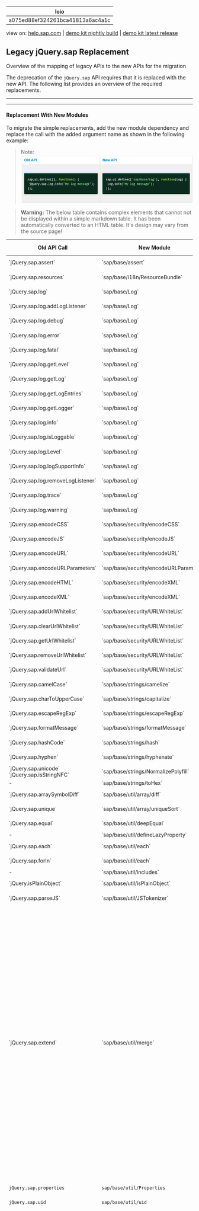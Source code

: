 | loio |
| -----|
| a075ed88ef324261bca41813a6ac4a1c |

<div id="loio">

view on: [help.sap.com](https://help.sap.com/viewer/DRAFT/3237636b137e43519a20ad5513c49ccb/latest/en-US/a075ed88ef324261bca41813a6ac4a1c.html) | [demo kit nightly build](https://openui5nightly.hana.ondemand.com/#/topic/a075ed88ef324261bca41813a6ac4a1c) | [demo kit latest release](https://openui5.hana.ondemand.com/#/topic/a075ed88ef324261bca41813a6ac4a1c)</div>
<!-- loioa075ed88ef324261bca41813a6ac4a1c -->

## Legacy jQuery.sap Replacement

Overview of the mapping of legacy APIs to the new APIs for the migration

The deprecation of the `jQuery.sap` API requires that it is replaced with the new API. The following list provides an overview of the required replacements.

***

***

#### Replacement With New Modules

To migrate the simple replacements, add the new module dependency and replace the call with the added argument name as shown in the following example:

> Note:
> ![](loio7d56a8eabb9e4426a7643e2f524015bd_LowRes.png)
> 
> 

 > **Warning:** The below table contains complex elements that cannot not be displayed within a simple markdown table. It has been automatically converted to an HTML table. It's design may vary from the source page!

<table>
	<thead>
		<tr>
			<th>Old API Call</th>
			<th>New Module</th>
			<th>Replacement Type</th>
			<th>Replace with</th>
		</tr>
	</thead>
	<tbody>
		<tr>
			<td> `jQuery.sap.assert` </td>
			<td> `sap/base/assert` </td>
			<td>Simple replacement</td>
			<td> `assert` </td>
		</tr>
		<tr>
			<td> `jQuery.sap.resources` </td>
			<td>`sap/base/i18n/ResourceBundle`</td>
			<td>Method changed</td>
			<td>`ResourceBundle.create`</td>
		</tr>
		<tr>
			<td> `jQuery.sap.log` </td>
			<td>`sap/base/Log`</td>
			<td>Simple replacement</td>
			<td> `Log` </td>
		</tr>
		<tr>
			<td> `jQuery.sap.log.addLogListener` </td>
			<td> `sap/base/Log` </td>
			<td>Simple replacement</td>
			<td> `Log.addLogListener` </td>
		</tr>
		<tr>
			<td> `jQuery.sap.log.debug` </td>
			<td> `sap/base/Log` </td>
			<td>Simple replacement</td>
			<td>`Log.debug`</td>
		</tr>
		<tr>
			<td> `jQuery.sap.log.error` </td>
			<td> `sap/base/Log` </td>
			<td>Simple replacement</td>
			<td> `Log.error` </td>
		</tr>
		<tr>
			<td> `jQuery.sap.log.fatal` </td>
			<td> `sap/base/Log` </td>
			<td>Simple replacement</td>
			<td> `Log.fatal` </td>
		</tr>
		<tr>
			<td> `jQuery.sap.log.getLevel` </td>
			<td> `sap/base/Log` </td>
			<td>Simple replacement</td>
			<td> `Log.getLevel` </td>
		</tr>
		<tr>
			<td> `jQuery.sap.log.getLog` </td>
			<td> `sap/base/Log` </td>
			<td>Method changed</td>
			<td> `Log.getLogEntries` </td>
		</tr>
		<tr>
			<td> `jQuery.sap.log.getLogEntries` </td>
			<td> `sap/base/Log` </td>
			<td>Simple replacement</td>
			<td> `Log.getLogEntries` </td>
		</tr>
		<tr>
			<td> `jQuery.sap.log.getLogger` </td>
			<td> `sap/base/Log` </td>
			<td>Simple replacement</td>
			<td> `Log.getLogger` </td>
		</tr>
		<tr>
			<td> `jQuery.sap.log.info` </td>
			<td> `sap/base/Log` </td>
			<td>Simple replacement</td>
			<td> `Log.info` </td>
		</tr>
		<tr>
			<td> `jQuery.sap.log.isLoggable` </td>
			<td> `sap/base/Log` </td>
			<td>Simple replacement</td>
			<td> `Log.isLoggable` </td>
		</tr>
		<tr>
			<td> `jQuery.sap.log.Level` </td>
			<td> `sap/base/Log` </td>
			<td>Simple replacement</td>
			<td> `Log.Level` </td>
		</tr>
		<tr>
			<td> `jQuery.sap.log.logSupportInfo` </td>
			<td> `sap/base/Log` </td>
			<td>Simple replacement</td>
			<td> `Log.logSupportInfo` </td>
		</tr>
		<tr>
			<td> `jQuery.sap.log.removeLogListener` </td>
			<td> `sap/base/Log` </td>
			<td>Simple replacement</td>
			<td> `Log.removeLogListener` </td>
		</tr>
		<tr>
			<td> `jQuery.sap.log.trace` </td>
			<td> `sap/base/Log` </td>
			<td>Simple replacement</td>
			<td> `Log.trace` </td>
		</tr>
		<tr>
			<td> `jQuery.sap.log.warning` </td>
			<td> `sap/base/Log` </td>
			<td>Simple replacement</td>
			<td> `Log.warning` </td>
		</tr>
		<tr>
			<td> `jQuery.sap.encodeCSS` </td>
			<td> `sap/base/security/encodeCSS` </td>
			<td>Simple replacement</td>
			<td> `encodeCSS` </td>
		</tr>
		<tr>
			<td> `jQuery.sap.encodeJS` </td>
			<td> `sap/base/security/encodeJS` </td>
			<td>Simple replacement</td>
			<td> `encodeJS` </td>
		</tr>
		<tr>
			<td> `jQuery.sap.encodeURL` </td>
			<td> `sap/base/security/encodeURL` </td>
			<td>Simple replacement</td>
			<td> `encodeURL` </td>
		</tr>
		<tr>
			<td> `jQuery.sap.encodeURLParameters` </td>
			<td> `sap/base/security/encodeURLParameters` </td>
			<td>Simple replacement</td>
			<td> `encodeURLParameters` </td>
		</tr>
		<tr>
			<td> `jQuery.sap.encodeHTML` </td>
			<td> `sap/base/security/encodeXML` </td>
			<td>Simple replacement</td>
			<td> `encodeXML` </td>
		</tr>
		<tr>
			<td> `jQuery.sap.encodeXML` </td>
			<td> `sap/base/security/encodeXML` </td>
			<td>Simple replacement</td>
			<td> `encodeXML` </td>
		</tr>
		<tr>
			<td> `jQuery.sap.addUrlWhitelist` </td>
			<td> `sap/base/security/URLWhiteList` </td>
			<td>Method changed</td>
			<td> `URLWhitelist.add` </td>
		</tr>
		<tr>
			<td> `jQuery.sap.clearUrlWhitelist` </td>
			<td> `sap/base/security/URLWhiteList` </td>
			<td>Method changed</td>
			<td> `URLWhitelist.clear` </td>
		</tr>
		<tr>
			<td> `jQuery.sap.getUrlWhitelist` </td>
			<td> `sap/base/security/URLWhiteList` </td>
			<td>Method changed</td>
			<td> `URLWhitelist.entries` </td>
		</tr>
		<tr>
			<td> `jQuery.sap.removeUrlWhitelist` </td>
			<td> `sap/base/security/URLWhiteList` </td>
			<td>Method changed</td>
			<td> `URLWhitelist.delete` </td>
		</tr>
		<tr>
			<td> `jQuery.sap.validateUrl` </td>
			<td> `sap/base/security/URLWhiteList` </td>
			<td>Method changed</td>
			<td> `URLWhitelist.validate` </td>
		</tr>
		<tr>
			<td> `jQuery.sap.camelCase` </td>
			<td> `sap/base/strings/camelize` </td>
			<td>Simple replacement</td>
			<td> `camelize` </td>
		</tr>
		<tr>
			<td> `jQuery.sap.charToUpperCase` </td>
			<td> `sap/base/strings/capitalize` </td>
			<td>Simple replacement</td>
			<td> `capitalize` </td>
		</tr>
		<tr>
			<td> `jQuery.sap.escapeRegExp` </td>
			<td> `sap/base/strings/escapeRegExp` </td>
			<td>Simple replacement</td>
			<td>`escapeRegExp`</td>
		</tr>
		<tr>
			<td> `jQuery.sap.formatMessage` </td>
			<td> `sap/base/strings/formatMessage` </td>
			<td>Simple replacement</td>
			<td> `formatMessage` </td>
		</tr>
		<tr>
			<td> `jQuery.sap.hashCode` </td>
			<td> `sap/base/strings/hash` </td>
			<td>Simple replacement</td>
			<td>`hash`</td>
		</tr>
		<tr>
			<td> `jQuery.sap.hyphen` </td>
			<td> `sap/base/strings/hyphenate` </td>
			<td>Simple replacement</td>
			<td> `hyphenate` </td>
		</tr>
		<tr>
			<td> `jQuery.sap.unicode` `jQuery.sap.isStringNFC` </td>
			<td> `sap/base/strings/NormalizePolyfill` </td>
			<td>Simple replacement</td>
			<td>`NormalizePolyfill`</td>
		</tr>
		<tr>
			<td>-</td>
			<td>`sap/base/strings/toHex`</td>
			<td>-</td>
			<td>-</td>
		</tr>
		<tr>
			<td> `jQuery.sap.arraySymbolDiff` </td>
			<td> `sap/base/util/array/diff` </td>
			<td>Simple replacement</td>
			<td> `diff` </td>
		</tr>
		<tr>
			<td> `jQuery.sap.unique` </td>
			<td> `sap/base/util/array/uniqueSort` </td>
			<td>Simple replacement</td>
			<td> `uniqueSort` </td>
		</tr>
		<tr>
			<td> `jQuery.sap.equal` </td>
			<td> `sap/base/util/deepEqual` </td>
			<td>Simple replacement</td>
			<td> `deepEqual` </td>
		</tr>
		<tr>
			<td>-</td>
			<td> `sap/base/util/defineLazyProperty` </td>
			<td>-</td>
			<td>-</td>
		</tr>
		<tr>
			<td> `jQuery.sap.each` </td>
			<td> `sap/base/util/each` </td>
			<td>Simple replacement</td>
			<td> `each` </td>
		</tr>
		<tr>
			<td> `jQuery.sap.forIn` </td>
			<td> `sap/base/util/each` </td>
			<td>Simple replacement</td>
			<td> `each` </td>
		</tr>
		<tr>
			<td>-</td>
			<td> `sap/base/util/includes` </td>
			<td>-</td>
			<td>-</td>
		</tr>
		<tr>
			<td> `jQuery.isPlainObject` </td>
			<td> `sap/base/util/isPlainObject` </td>
			<td>Simple replacement</td>
			<td> `isPlainObject` </td>
		</tr>
		<tr>
			<td> `jQuery.sap.parseJS` </td>
			<td> `sap/base/util/JSTokenizer` </td>
			<td>Simple Replacement</td>
			<td> `JSTokenizer.parseJS` </td>
		</tr>
		<tr>
			<td> `jQuery.sap.extend` </td>
			<td> `sap/base/util/merge` </td>
			<td>Complex Replacement</td>
			<td>Old: 

```
// Shallow
jQuery.sap.extend({}, sContent);

//Deep
jQuery.sap.extend(true, {}, sContent)
```

 New: ```
//Shallow
Object.assign({}, sContent);

//Deep
merge({}, sContent);
```
			</td>
		</tr>
		<tr>
			<td> `jQuery.sap.now` </td>
			<td> `sap/base/util/now` </td>
			<td>Simple Replacement</td>
			<td> `now` </td>
		</tr>
		<tr>
			<td> `jQuery.sap.getObject` </td>
			<td> `sap/base/util/ObjectPath` </td>
			<td>Complex Replacement</td>
			<td> 

```
ObjectPath.get("some.object.path", "someProperty");
```

 If the object path does not exist, the method doesn't create it anymore. If the path needs to be create it has do be done separately: ```
ObjectPath.create("some.object.path", window.myLib);
```
			</td>
		</tr>
		<tr>
			<td> `jQuery.sap.setObject` </td>
			<td> `sap/base/util/ObjectPath` </td>
			<td>Complex Replacement</td>
			<td> 

```
ObjectPath.set("some.object.path", "myValue", window.myLib);
```

 The object path is created if it does not exist.</td>
		</tr>
		<tr>
			<td> `jQuery.sap.properties` </td>
			<td> `sap/base/util/Properties` </td>
			<td>Method changed</td>
			<td> `Properties.create` </td>
		</tr>
		<tr>
			<td> `jQuery.sap.uid` </td>
			<td> `sap/base/util/uid` </td>
			<td>Simple Replacement</td>
			<td> `uid` </td>
		</tr>
		<tr>
			<td> `jQuery.sap.getUriParameters` </td>
			<td> `sap/base/util/UriParameters` </td>
			<td>Changed to class for instantiation</td>
			<td> 

```
var oUriParameters = new UriParameters(window.location.href);
oUriParameters.get("sap-ui-debug");
```
			</td>
		</tr>
		<tr>
			<td>-</td>
			<td> `sap/base/util/values` </td>
			<td>Simple Replacement</td>
			<td>-</td>
		</tr>
		<tr>
			<td> `jQuery.sap.Version` </td>
			<td> `sap/base/util/Version` </td>
			<td>Simple Replacement</td>
			<td> `Version` </td>
		</tr>
		<tr>
			<td>-</td>
			<td> `sap/ui/core/support/HotKeys` </td>
			<td>-</td>
			<td>-</td>
		</tr>
		<tr>
			<td> `jQuery.sap.syncStyleClass` </td>
			<td> `sap/ui/core/syncStyleClass` </td>
			<td>Simple Replacement</td>
			<td> `syncStyleClass` </td>
		</tr>
		<tr>
			<td> `jQuery.device.is.android_phone` </td>
			<td> `sap/ui/Device` </td>
			<td>Complex Replacement</td>
			<td> 

```
Device.os.android && Device.system.phone
```
			</td>
		</tr>
		<tr>
			<td> `jQuery.device.is.android_tablet` </td>
			<td> `sap/ui/Device` </td>
			<td>Complex Replacement</td>
			<td> 

```
Device.os.android && Device.system.tablet
```
			</td>
		</tr>
		<tr>
			<td> `jQuery.device.is.desktop` </td>
			<td> `sap/ui/Device` </td>
			<td>Complex Replacement</td>
			<td> 

```
Device.system.desktop
```
			</td>
		</tr>
		<tr>
			<td> `jQuery.device.is.ipad` </td>
			<td> `sap/ui/Device` </td>
			<td>Complex Replacement</td>
			<td> 

```
Device.os.ios && Device.system.ipad
```
			</td>
		</tr>
		<tr>
			<td> `jQuery.device.is.iphone` </td>
			<td> `sap/ui/Device` </td>
			<td>Complex Replacement</td>
			<td> 

```
Device.os.ios && Device.system.phone
```
			</td>
		</tr>
		<tr>
			<td> `jQuery.device.is.landscape` </td>
			<td> `sap/ui/Device` </td>
			<td>Complex Replacement</td>
			<td> 

```
Device.orientation.landscape
```
			</td>
		</tr>
		<tr>
			<td> `jQuery.device.is.phone` </td>
			<td> `sap/ui/Device` </td>
			<td>Complex Replacement</td>
			<td> 

```
Device.system.phone
```
			</td>
		</tr>
		<tr>
			<td> `jQuery.device.is.portrait` </td>
			<td> `sap/ui/Device` </td>
			<td>Complex Replacement</td>
			<td> 

```
Device.orientation.portrait
```
			</td>
		</tr>
		<tr>
			<td> `jQuery.device.is.tablet` </td>
			<td> `sap/ui/Device` </td>
			<td>Complex Replacement</td>
			<td> 

```
Device.system.tablet
```
			</td>
		</tr>
		<tr>
			<td> `jQuery.os.Android` </td>
			<td> `sap/ui/Device` </td>
			<td>Complex Replacement</td>
			<td> 

```
Device.os.name === "Android"
```
			</td>
		</tr>
		<tr>
			<td> `jQuery.os.bb` </td>
			<td> `sap/ui/Device` </td>
			<td>Complex Replacement</td>
			<td> 

```
Device.os.name === "bb"
```
			</td>
		</tr>
		<tr>
			<td> `jQuery.os.fVersion` </td>
			<td> `sap/ui/Device` </td>
			<td>Complex Replacement</td>
			<td> 

```
Device.os.version
```
			</td>
		</tr>
		<tr>
			<td> `jQuery.os.iOS` </td>
			<td> `sap/ui/Device` </td>
			<td>Complex Replacement</td>
			<td> 

```
Device.os.name === "iOS"
```
			</td>
		</tr>
		<tr>
			<td> `jQuery.os.linux` </td>
			<td> `sap/ui/Device` </td>
			<td>Complex Replacement</td>
			<td> 

```
Device.os.name === "linux"
```
			</td>
		</tr>
		<tr>
			<td> `jQuery.os.mac` </td>
			<td> `sap/ui/Device` </td>
			<td>Complex Replacement</td>
			<td> 

```
Device.os.name === "mac"
```
			</td>
		</tr>
		<tr>
			<td> `jQuery.os.os` </td>
			<td> `sap/ui/Device` </td>
			<td>Complex Replacement</td>
			<td> 

```
Device.os.name
```
			</td>
		</tr>
		<tr>
			<td> `jQuery.os.version` </td>
			<td> `sap/ui/Device` </td>
			<td>Complex Replacement</td>
			<td> 

```
Device.os.versionStr
```
			</td>
		</tr>
		<tr>
			<td> `jQuery.os.win` </td>
			<td> `sap/ui/Device` </td>
			<td>Complex Replacement</td>
			<td> 

```
Device.os.name === "win"
```
			</td>
		</tr>
		<tr>
			<td> `jQuery.os.winphone` </td>
			<td> `sap/ui/Device` </td>
			<td>Complex Replacement</td>
			<td> 

```
Device.os.name === "winphone"
```
			</td>
		</tr>
		<tr>
			<td> `jQuery.sap.containsOrEquals` </td>
			<td> `sap/ui/dom/containsOrEquals` </td>
			<td>Simple Replacement</td>
			<td> `containsOrEquals` </td>
		</tr>
		<tr>
			<td> `jQuery.sap.denormalizeScrollBeginRTL` </td>
			<td> `sap/ui/dom/denormalizeScrollBeginRTL` </td>
			<td>Simple Replacement</td>
			<td> `denormalizeScrollBeginRTL` </td>
		</tr>
		<tr>
			<td> `jQuery.sap.denormalizeScrollLeftRTL` </td>
			<td> `sap/ui/dom/denormalizeScrollLeftRTL` </td>
			<td>Simple Replacement</td>
			<td> `denormalizeScrollLeftRTL` </td>
		</tr>
		<tr>
			<td>-</td>
			<td> `sap/ui/dom/getComputedStyleFix` </td>
			<td>-</td>
			<td>-</td>
		</tr>
		<tr>
			<td> `jQuery.sap.ownerWindow` </td>
			<td> `sap/ui/dom/getOwnerWindow` </td>
			<td>Simple Replacement</td>
			<td> `getOwnerWindow` </td>
		</tr>
		<tr>
			<td> `jQuery.sap.scrollbarSize` </td>
			<td> `sap/ui/dom/getScrollbarSize` </td>
			<td>Simple Replacement</td>
			<td> `getScrollbarSize` </td>
		</tr>
		<tr>
			<td> `jQuery.sap.includeScript` </td>
			<td> `sap/ui/dom/includeScript` </td>
			<td>Simple Replacement</td>
			<td> `includeScript` </td>
		</tr>
		<tr>
			<td> `jQuery.sap.includeStylesheet` </td>
			<td> `sap/ui/dom/includeStylesheet` </td>
			<td>Simple Replacement</td>
			<td> `includeStylesheet` </td>
		</tr>
		<tr>
			<td> `jQuery.sap.replaceDOM` </td>
			<td> `sap/ui/dom/patch` </td>
			<td>Simple Replacement</td>
			<td> `patch` </td>
		</tr>
		<tr>
			<td> `jQuery.sap.pxToRem` </td>
			<td> `sap/ui/dom/units/Rem` </td>
			<td>Simple Replacement</td>
			<td> `Rem.fromPx` </td>
		</tr>
		<tr>
			<td> `jQuery.sap.remToPx` </td>
			<td> `sap/ui/dom/units/Rem` </td>
			<td>Simple Replacement</td>
			<td> `Rem.toPx` </td>
		</tr>
		<tr>
			<td> `jQuery.sap.checkMouseEnterOrLeave` </td>
			<td> `sap/ui/events/checkMouseEnterOrLeave` </td>
			<td>Simple Replacement</td>
			<td> `checkMouseEnterOrLeave` </td>
		</tr>
		<tr>
			<td> `jQuery.sap.bindAnyEvent` </td>
			<td> `sap/ui/events/ControlEvents` </td>
			<td>Simple Replacement</td>
			<td> `bindAnyEvent` </td>
		</tr>
		<tr>
			<td> `jQuery.sap.ControlEvents` </td>
			<td> `sap/ui/events/ControlEvents` </td>
			<td>Simple Replacement</td>
			<td> `events` </td>
		</tr>
		<tr>
			<td> `jQuery.sap.unbindAnyEvent` </td>
			<td> `sap/ui/events/ControlEvents` </td>
			<td>Simple Replacement</td>
			<td> `unbindAnyEvent` </td>
		</tr>
		<tr>
			<td> `jQuery.sap.handleF6GroupNavigation` </td>
			<td> `sap/ui/events/F6Navigation` </td>
			<td>Simple Replacement</td>
			<td> `handleF6GroupNavigation` </td>
		</tr>
		<tr>
			<td> `jQuery.sap.isMouseEventDelayed` </td>
			<td> `sap/ui/events/isMouseEventDelayed` </td>
			<td>Simple Replacement</td>
			<td> `isMouseEventDelayed` </td>
		</tr>
		<tr>
			<td> `jQuery.sap.isSpecialKey` </td>
			<td> `sap/ui/events/isSpecialKey` </td>
			<td>Simple Replacement</td>
			<td> `isSpecialKey` </td>
		</tr>
		<tr>
			<td> `jQuery.sap.touchEventMode` </td>
			<td> `sap/ui/events/jquery/EventSimulation` </td>
			<td>Simple Replacement</td>
			<td> `touchEventMode` </td>
		</tr>
		<tr>
			<td> `jQuery.sap.keycodes` </td>
			<td> `sap/ui/events/KeyCodes` </td>
			<td>Simple Replacement</td>
			<td> `KeyCodes` </td>
		</tr>
		<tr>
			<td> `jQuery.sap.PseudoEvents` </td>
			<td> `sap/ui/events/PseudoEvents` </td>
			<td>Simple Replacement</td>
			<td> `PseudoEvents` </td>
		</tr>
		<tr>
			<td> `jQuery.sap.disableTouchToMouseHandling` </td>
			<td> `sap/ui/events/TouchToMouseMapping` </td>
			<td>Simple Replacement</td>
			<td> `disableTouchToMouseHandling` </td>
		</tr>
		<tr>
			<td> `jQuery.sap.registerModulePath` </td>
			<td>-</td>
			<td>Complex Replacement</td>
			<td> 

```
sap.ui.loader.config({paths:{"myPath": "some/path"}});
```
			</td>
		</tr>
		<tr>
			<td> `jQuery.sap.registerResourcePath` </td>
			<td>-</td>
			<td>Complex Replacement</td>
			<td> 

```
sap.ui.loader.config({paths:{"myPath": "some/path"}});
```
			</td>
		</tr>
		<tr>
			<td> `jQuery.sap.measure.add` </td>
			<td> `sap/ui/performance/Measurement` </td>
			<td>Simple Replacement</td>
			<td> `Measurement.add` </td>
		</tr>
		<tr>
			<td> `jQuery.sap.measure.average` </td>
			<td> `sap/ui/performance/Measurement` </td>
			<td>Simple Replacement</td>
			<td> `Measurement.average` </td>
		</tr>
		<tr>
			<td> `jQuery.sap.measure.clear` </td>
			<td> `sap/ui/performance/Measurement` </td>
			<td>Simple Replacement</td>
			<td> `Measurement.clear` </td>
		</tr>
		<tr>
			<td> `jQuery.sap.measure.end` </td>
			<td> `sap/ui/performance/Measurement` </td>
			<td>Simple Replacement</td>
			<td> `Measurement.end` </td>
		</tr>
		<tr>
			<td> `jQuery.sap.measure.filterMeasurements` </td>
			<td> `sap/ui/performance/Measurement` </td>
			<td>Simple Replacement</td>
			<td> `Measurement.filterMeasurements` </td>
		</tr>
		<tr>
			<td> `jQuery.sap.measure.getActive` </td>
			<td> `sap/ui/performance/Measurement` </td>
			<td>Simple Replacement</td>
			<td> `Measurement.getActive` </td>
		</tr>
		<tr>
			<td> `jQuery.sap.measure.getAllMeasurements` </td>
			<td> `sap/ui/performance/Measurement` </td>
			<td>Simple Replacement</td>
			<td> `Measurement.getAllMeasurements` </td>
		</tr>
		<tr>
			<td> `jQuery.sap.measure.getMeasurement` </td>
			<td> `sap/ui/performance/Measurement` </td>
			<td>Simple Replacement</td>
			<td> `Measurement.getMeasurement` </td>
		</tr>
		<tr>
			<td> `jQuery.sap.measure.pause` </td>
			<td> `sap/ui/performance/Measurement` </td>
			<td>Simple Replacement</td>
			<td> `Measurement.pause` </td>
		</tr>
		<tr>
			<td> `jQuery.sap.measure.registerMethod` </td>
			<td> `sap/ui/performance/Measurement` </td>
			<td>Simple Replacement</td>
			<td> `Measurement.registerMethod` </td>
		</tr>
		<tr>
			<td> `jQuery.sap.measure.remove` </td>
			<td> `sap/ui/performance/Measurement` </td>
			<td>Simple Replacement</td>
			<td> `Measurement.remove` </td>
		</tr>
		<tr>
			<td> `jQuery.sap.measure.resume` </td>
			<td> `sap/ui/performance/Measurement` </td>
			<td>Simple Replacement</td>
			<td> `Measurement.resume` </td>
		</tr>
		<tr>
			<td> `jQuery.sap.measure.setActive` </td>
			<td> `sap/ui/performance/Measurement` </td>
			<td>Simple Replacement</td>
			<td> `Measurement.setActive` </td>
		</tr>
		<tr>
			<td> `jQuery.sap.measure.start` </td>
			<td> `sap/ui/performance/Measurement` </td>
			<td>Simple Replacement</td>
			<td> `Measurement.start` </td>
		</tr>
		<tr>
			<td> `jQuery.sap.measure.unregisterAllMethods` </td>
			<td> `sap/ui/performance/Measurement` </td>
			<td>Simple Replacement</td>
			<td> `Measurement.unregisterAllMethods` </td>
		</tr>
		<tr>
			<td> `jQuery.sap.measure.unregisterMethod` </td>
			<td> `sap/ui/performance/Measurement` </td>
			<td>Simple Replacement</td>
			<td> `Measurement.unregisterMethod` </td>
		</tr>
		<tr>
			<td> `jQuery.sap.fesr.getActive` </td>
			<td> `sap/ui/performance/trace/FESR` </td>
			<td>Simple Replacement</td>
			<td> `FESR.getActive` </td>
		</tr>
		<tr>
			<td> `jQuery.sap.fesr.setActive` </td>
			<td> `sap/ui/performance/trace/FESR` </td>
			<td>Simple Replacement</td>
			<td> `FESR.setActive` </td>
		</tr>
		<tr>
			<td> `jQuery.sap.fesr.addBusyDuration` </td>
			<td> `sap/ui/performance/trace/Interaction` </td>
			<td>Simple Replacement</td>
			<td> `Interaction.addBusyDuration` </td>
		</tr>
		<tr>
			<td> `jQuery.sap.interaction.*` </td>
			<td> `sap/ui/performance/trace/Interaction` </td>
			<td>Method changed</td>
			<td> `Interaction.*` </td>
		</tr>
		<tr>
			<td> `jQuery.sap.measure.clearInteractionMeasurements` </td>
			<td> `sap/ui/performance/trace/Interaction` </td>
			<td>Method changed</td>
			<td> `Interaction.clear` </td>
		</tr>
		<tr>
			<td> `jQuery.sap.measure.endInteraction` </td>
			<td> `sap/ui/performance/trace/Interaction` </td>
			<td>Method changed</td>
			<td> `Interaction.end` </td>
		</tr>
		<tr>
			<td> `jQuery.sap.measure.filterInteractionMeasurements` </td>
			<td> `sap/ui/performance/trace/Interaction` </td>
			<td>Method changed</td>
			<td> `Interaction.filter` </td>
		</tr>
		<tr>
			<td> `jQuery.sap.measure.getAllInteractionMeasurements` </td>
			<td> `sap/ui/performance/trace/Interaction` </td>
			<td>Method changed</td>
			<td> `Interaction.getAll` </td>
		</tr>
		<tr>
			<td> `jQuery.sap.measure.getPendingInteractionMeasurement` </td>
			<td> `sap/ui/performance/trace/Interaction` </td>
			<td>Method changed</td>
			<td> `Interaction.getPending` </td>
		</tr>
		<tr>
			<td> `jQuery.sap.measure.startInteraction` </td>
			<td> `sap/ui/performance/trace/Interaction` </td>
			<td>Method changed</td>
			<td> `Interaction.start` </td>
		</tr>
		<tr>
			<td> `jQuery.sap.fesr.getCurrentTransactionId` </td>
			<td> `sap/ui/performance/trace/Passport` </td>
			<td>Method changed</td>
			<td> `Passport.getTransactionId` </td>
		</tr>
		<tr>
			<td> `jQuery.sap.fesr.getRootId` </td>
			<td> `sap/ui/performance/trace/Passport` </td>
			<td>Method changed</td>
			<td> `Passport.getRootId` </td>
		</tr>
		<tr>
			<td> `jQuery.sap.passport.*` </td>
			<td> `sap/ui/performance/trace/Passport` </td>
			<td>Simple replacement</td>
			<td> `Passport.*` </td>
		</tr>
		<tr>
			<td> `jQuery.sap.getModulePath` </td>
			<td>-</td>
			<td>Complex replacement</td>
			<td> 

```
sap.ui.require.toUrl("some/path/to/module.js");
```
			</td>
		</tr>
		<tr>
			<td> `jQuery.sap.getResourcePath` </td>
			<td>-</td>
			<td>Complex replacement</td>
			<td> 

```
sap.ui.require.toUrl("some/path/to/resource.json");
```
			</td>
		</tr>
		<tr>
			<td> `jQuery.sap.FrameOptions` </td>
			<td> `sap/ui/security/FrameOptions` </td>
			<td>Simple replacement</td>
			<td> `FrameOptions` </td>
		</tr>
		<tr>
			<td> `jQuery.sap.act` </td>
			<td> `sap/ui/util/ActivityDetection` </td>
			<td>Simple replacement</td>
			<td> `ActivityDetection` </td>
		</tr>
		<tr>
			<td> `jQuery.sap.initMobile` </td>
			<td> `sap/ui/util/Mobile` </td>
			<td>Method changed</td>
			<td> `Mobile.init` </td>
		</tr>
		<tr>
			<td> `jQuery.sap.setIcons` </td>
			<td> `sap/ui/util/Mobile` </td>
			<td>Simple replacement</td>
			<td> `Mobile.setIcons` </td>
		</tr>
		<tr>
			<td> `jQuery.sap.setMobileWebAppCapable` </td>
			<td> `sap/ui/util/Mobile` </td>
			<td>Simple replacement</td>
			<td> `Mobile.setWebAppCabable` </td>
		</tr>
		<tr>
			<td> `jQuery.sap.storage` </td>
			<td> `sap/ui/util/Storage` </td>
			<td>Method changed</td>
			<td> `Storage` </td>
		</tr>
		<tr>
			<td> `jQuery.sap.storage.Type.*` </td>
			<td> `sap/ui/util/Storage` </td>
			<td>Simple replacement</td>
			<td> `Storage.Type` </td>
		</tr>
		<tr>
			<td> `jQuery.sap.getParseError` </td>
			<td> `sap/ui/util/XMLHelper` </td>
			<td>Simple replacement</td>
			<td> `Helper.getParseError` </td>
		</tr>
		<tr>
			<td> `jQuery.sap.parseXML` </td>
			<td> `sap/ui/util/XMLHelper` </td>
			<td>Method changed</td>
			<td> `Helper.parse` </td>
		</tr>
		<tr>
			<td> `jQuery.sap.serializeXML` </td>
			<td> `sap/ui/util/XMLHelper` </td>
			<td>Method changed</td>
			<td> `Helper.serialize` </td>
		</tr>
	</tbody>
</table>
***

#### Replacement with Native Browser APIs

 > **Warning:** The below table contains complex elements that cannot not be displayed within a simple markdown table. It has been automatically converted to an HTML table. It's design may vary from the source page!

<table>
	<thead>
		<tr>
			<th>Old API Call</th>
			<th>New Native Replacement</th>
		</tr>
	</thead>
	<tbody>
		<tr>
			<td>`jQuery.device.is.standalone`</td>
			<td> 

```
window.navigator.standalone
```
			</td>
		</tr>
		<tr>
			<td>`jQuery.inArray`</td>
			<td> 

```
var b = (aElements ? Array.prototype.indexOf.call(aElements, 4) : -1);
```
			</td>
		</tr>
		<tr>
			<td>`jQuery.isArray`</td>
			<td> 

```
Array.isArray
```
			</td>
		</tr>
		<tr>
			<td>`jQuery.sap.clearDelayedCall`</td>
			<td> 

```
window.clearTimout
```
			</td>
		</tr>
		<tr>
			<td>`jQuery.sap.clearIntervalCall`</td>
			<td> 

```
window.clearInterval
```
			</td>
		</tr>
		<tr>
			<td>`jQuery.sap.delayedCall`</td>
			<td> 

```
window.setTimeout
```
			</td>
		</tr>
		<tr>
			<td>`jQuery.sap.domById`</td>
			<td> 

```
window.document.getElementById
```
			</td>
		</tr>
		<tr>
			<td>`jQuery.sap.endsWith`</td>
			<td> 

```
sMyString.endsWith("abc")
```
			</td>
		</tr>
		<tr>
			<td>`jQuery.sap.endsWithIgnoreCase`</td>
			<td> 

```
sMyString.toLowerCase().endsWith(sMyOtherString.toLowerCase())
```
			</td>
		</tr>
		<tr>
			<td>`jQuery.sap.getter`</td>
			<td> 

```
function(value) { return function() { return value; }; }(myValue);
```
			</td>
		</tr>
		<tr>
			<td> `jQuery.sap.intervalCall` </td>
			<td> 

```
window.setInterval
```
			</td>
		</tr>
		<tr>
			<td> `jQuery.sap.isEqualNode` </td>
			<td> 

```
Node.isEqualNode
```
			</td>
		</tr>
		<tr>
			<td> `jQuery.sap.newObject` </td>
			<td> 

```
Object.create
```
			</td>
		</tr>
		<tr>
			<td> `jQuery.sap.padLeft` </td>
			<td> 

```
"a".padStart(110, "0");
```
			</td>
		</tr>
		<tr>
			<td> `jQuery.sap.padRight` </td>
			<td> 

```
"a".padEnd(110, "0");
```
			</td>
		</tr>
		<tr>
			<td> `jQuery.sap.resources.isBundle` </td>
			<td> 

```
instanceof
```
			</td>
		</tr>
		<tr>
			<td> `jQuery.sap.startsWith` </td>
			<td> 

```
sMyString.startsWith("abc");
```
			</td>
		</tr>
		<tr>
			<td> `jQuery.sap.startsWithIgnoreCase` </td>
			<td> 

```
sMyString.toLowerCase().startsWith(sMyOtherString.toLowerCase())
```
			</td>
		</tr>
		<tr>
			<td> `jQuery.support.retina` </td>
			<td> 

```
window.devicePixelRatio >= 2
```
			</td>
		</tr>
	</tbody>
</table>
***

#### jQuery Extensions Dependencies

jQuery extensions have been extracted into different modules. If the jQuery extension is required, it needs to be added to the module dependencies.

> Note:
> Change from the global dependencies to adding the module dependencies to the jQuery extensions:
> 
> ![](loioff6352e35e6a4b9a9c16ee3c1fa4d740_LowRes.png)
> 
> 

|jQuery Call|Old Module|New Module|
|-----------|----------|----------|
| `jQuery.*` | `jQuery.sap.global` | `sap/ui/thirdparty/jquery` |
| `jQuery.position` | `jQuery.sap.global` | `sap/ui/thirdparty/jqueryui/jquery-ui-position` |
| `jQuery.fn.control` | `jquery.sap.ui` | `sap/ui/dom/jquery/control` |
| `jQuery.fn.addLabelledBy` | `jquery.sap.dom` | `sap/ui/dom/jquery/Aria` |
| `jQuery.fn.removeLabelledBy` | `jquery.sap.dom` | `sap/ui/dom/jquery/Aria` |
| `jQuery.fn.addDescribedBy` | `jquery.sap.dom` | `sap/ui/dom/jquery/Aria` |
| `jQuery.fn.removeDescribedBy` | `jquery.sap.dom` | `sap/ui/dom/jquery/Aria` |
| `jQuery.fn.cursorPos` | `jquery.sap.dom` | `sap/ui/dom/jquery/cursorPos` |
| `jQuery.fn.firstFocusableDomRef` | `jquery.sap.dom` | `sap/ui/dom/jquery/Focusable` |
| `jQuery.fn.lastFocusableDomRef` | `jquery.sap.dom` | `sap/ui/dom/jquery/Focusable` |
| `jQuery.fn.getSelectedText` | `jquery.sap.dom` | `sap/ui/dom/jquery/getSelectedText` |
| `jQuery.fn.hasTabIndex` | `jquery.sap.dom` | `sap/ui/dom/jquery/hasTabIndex` |
| `jQuery.fn.parentByAttribute` | `jquery.sap.dom` | `sap/ui/dom/jquery/parentByAttribute` |
| `jQuery.fn.rect` | `jquery.sap.dom` | `sap/ui/dom/jquery/rect` |
| `jQuery.fn.rectContains` | `jquery.sap.dom` | `sap/ui/dom/jquery/rectContains` |
| `jQuery.fn.scrollLeftRTL` | `jquery.sap.dom` | `sap/ui/dom/jquery/scrollLeftRTL` |
| `jQuery.fn.scrollRightRTL` | `jquery.sap.dom` | `sap/ui/dom/jquery/scrollRightRTL` |
| `jQuery.fn.enableSelection` | `jquery.sap.dom` | `sap/ui/dom/jquery/Selection` |
| `jQuery.fn.disableSelection` | `jquery.sap.dom` | `sap/ui/dom/jquery/Selection` |
| `:sapTabbable, :focusable, :sapFocusable` | `jquery.sap.dom` | `sap/ui/dom/jquery/Selectors` |
| `jQuery.fn.selectText` | `jquery.sap.dom` | `sap/ui/dom/jquery/selectText` |
| `jQuery.fn.zIndex` | `jquery.sap.dom` | `sap/ui/dom/jquery/zIndex` |

